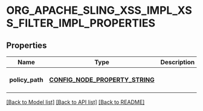 # ORG_APACHE_SLING_XSS_IMPL_XSS_FILTER_IMPL_PROPERTIES

## Properties
Name | Type | Description | Notes
------------ | ------------- | ------------- | -------------
**policy_path** | [**CONFIG_NODE_PROPERTY_STRING**](configNodePropertyString.md) |  | [optional] [default to null]

[[Back to Model list]](../README.md#documentation-for-models) [[Back to API list]](../README.md#documentation-for-api-endpoints) [[Back to README]](../README.md)



